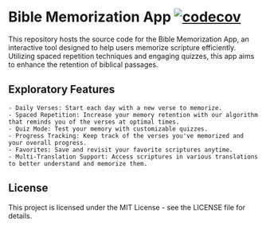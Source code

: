 # Bible Memorization App [![codecov](https://codecov.io/gh/dtun/bible/graph/badge.svg?token=VG0UM7LZX1)](https://codecov.io/gh/dtun/bible)

This repository hosts the source code for the Bible Memorization App, an interactive tool designed to help users memorize scripture efficiently. Utilizing spaced repetition techniques and engaging quizzes, this app aims to enhance the retention of biblical passages.

## Exploratory Features

    - Daily Verses: Start each day with a new verse to memorize.
    - Spaced Repetition: Increase your memory retention with our algorithm that reminds you of the verses at optimal times.
    - Quiz Mode: Test your memory with customizable quizzes.
    - Progress Tracking: Keep track of the verses you've memorized and your overall progress.
    - Favorites: Save and revisit your favorite scriptures anytime.
    - Multi-Translation Support: Access scriptures in various translations to better understand and memorize them.

## License

This project is licensed under the MIT License - see the LICENSE file for details.
